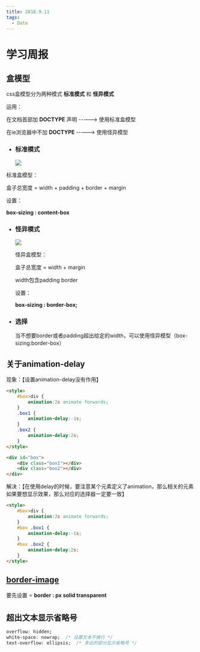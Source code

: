 ```yaml
---
title: 2018.9.11
tags: 
  - Date
---
```

# 学习周报

## 盒模型

css盒模型分为两种模式  **标准模式**  和  **怪异模式**

运用：

在文档首部加   **DOCTYPE**  声明    ----->    使用标准盒模型

在ie浏览器中不加 **DOCTYPE**     ----->    使用怪异模型

- ### 标准模式

  ![](https://images2017.cnblogs.com/blog/1258515/201710/1258515-20171023230013051-545804378.png)

标准盒模型：

盒子总宽度 = width + padding + border + margin

设置：

**box-sizing : content-box**



- ### 怪异模式

  ![](https://images2017.cnblogs.com/blog/1258515/201710/1258515-20171023230320941-1160589931.png)

  怪异盒模型：

  盒子总宽度 = width + margin

  width包含padding  border

  设置：

  **box-sizing : border-box;**



- ### 选择

  当不想要border或者padding超出给定的width，可以使用怪异模型（box-sizing:border-box）



## 关于animation-delay

现象：【设置animation-delay没有作用】

```html
<style>
    #box>div {
        animation:2s animate forwards;
    }
    .box1 {
        animation-delay:-1s;
    }
    .box2 {
        animation-delay:2s;
    }
</style>

<div id="box">
    <div class="box1"></div>
    <div class="box2"></div>
</div>
```

解决：【在使用delay的时候，要注意某个元素定义了animation，那么相关的元素如果要想显示效果，那么对应的选择器一定要一致】

```html
<style>
    #box>div {
        animation:2s animate forwards;
    }
    #box .box1 {
        animation-delay:-1s;
    }
    #box .box2 {
        animation-delay:2s;
    }
</style>
```



## [border-image](https://blog.csdn.net/foreverling_ling/article/details/52247649)

要先设置   :star: **border : px solid transparent**



## 超出文本显示省略号

```css
overflow: hidden;
white-space: nowrap;  /* 设置文本不换行 */
text-overflow: ellipsis;  /* 多出的部分显示省略号 */
```